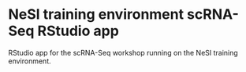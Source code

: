 # NeSI training environment scRNA-Seq RStudio app
RStudio app for the scRNA-Seq workshop running on the NeSI training environment.

